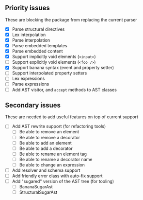 ## Priority issues

These are blocking the package from replacing the current parser

- [x] Parse structural directives
- [x] Lex interpolation
- [x] Parse interpolation
- [x] Parse embedded templates
- [x] Parse embedded content
- [x] Support implicitly void elements (`<input>`)
- [ ] Support explicitly void elements (`<foo />`)
- [x] Support banana syntax (event and property setter)
- [ ] Support interpolated property setters
- [ ] Lex expressions
- [ ] Parse expressions
- [ ] Add AST visitor, and `accept` methods to AST classes

## Secondary issues

These are needed to add useful features on top of current support

- [ ] Add AST rewrite support (for refactoring tools)
    - [ ] Be able to remove an element
    - [ ] Be able to remove a decorator
    - [ ] Be able to add an element
    - [ ] Be able to add a decorator
    - [ ] Be able to rename an element tag
    - [ ] Be able to rename a decorator name
    - [ ] Be able to change an expression
- [ ] Add resolver and schema support
- [ ] Add friendly error class with auto-fix support
- [ ] Add "sugared" version of the AST tree (for tooling)
    - [ ] BananaSugarAst
    - [ ] StructuralSugarAst
